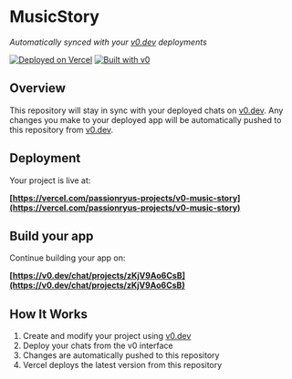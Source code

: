 # MusicStory

*Automatically synced with your [v0.dev](https://v0.dev) deployments*

[![Deployed on Vercel](https://img.shields.io/badge/Deployed%20on-Vercel-black?style=for-the-badge&logo=vercel)](https://vercel.com/passionryus-projects/v0-music-story)
[![Built with v0](https://img.shields.io/badge/Built%20with-v0.dev-black?style=for-the-badge)](https://v0.dev/chat/projects/zKjV9Ao6CsB)

## Overview

This repository will stay in sync with your deployed chats on [v0.dev](https://v0.dev).
Any changes you make to your deployed app will be automatically pushed to this repository from [v0.dev](https://v0.dev).

## Deployment

Your project is live at:

**[https://vercel.com/passionryus-projects/v0-music-story](https://vercel.com/passionryus-projects/v0-music-story)**

## Build your app

Continue building your app on:

**[https://v0.dev/chat/projects/zKjV9Ao6CsB](https://v0.dev/chat/projects/zKjV9Ao6CsB)**

## How It Works

1. Create and modify your project using [v0.dev](https://v0.dev)
2. Deploy your chats from the v0 interface
3. Changes are automatically pushed to this repository
4. Vercel deploys the latest version from this repository
